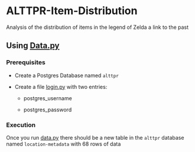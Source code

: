 # ALTTPR-Item-Distribution

Analysis of the distribution of items in the legend of Zelda a link to the past

## Using [Data.py](data.py)

### Prerequisites

- Create a Postgres Database named `alttpr`

- Create a file [login.py](login.py) with two entries:

  - postgres_username

  - postgres_password

### Execution

Once you run [data.py](data.py) there should be a new table in the `alttpr` database named `location-metadata` with 68 rows of data
